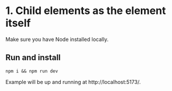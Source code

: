 # 1. Child elements as the element itself

Make sure you have Node installed locally.

## Run and install

```
npm i && npm run dev
```

Example will be up and running at http://localhost:5173/.
